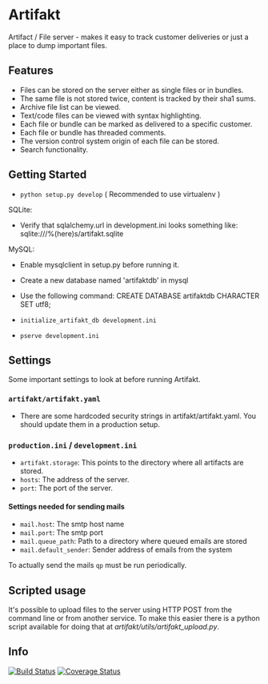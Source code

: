 Artifakt
========

Artifact / File server - makes it easy to track customer deliveries or just a place to dump important files.

Features
--------

* Files can be stored on the server either as single files or in bundles.
* The same file is not stored twice, content is tracked by their sha1 sums.
* Archive file list can be viewed.
* Text/code files can be viewed with syntax highlighting.
* Each file or bundle can be marked as delivered to a specific customer.
* Each file or bundle has threaded comments.
* The version control system origin of each file can be stored.
* Search functionality.

Getting Started
---------------

- `python setup.py develop` ( Recommended to use virtualenv )

SQLite:
  - Verify that sqlalchemy.url in development.ini looks something like: sqlite:///%(here)s/artifakt.sqlite

MySQL:
  - Enable mysqlclient in setup.py before running it.
  - Create a new database named 'artifaktdb' in mysql
  - Use the following command: CREATE DATABASE artifaktdb CHARACTER SET utf8;


- `initialize_artifakt_db development.ini`
- `pserve development.ini`

## Settings

Some important settings to look at before running Artifakt.

### `artifakt/artifakt.yaml`
* There are some hardcoded security strings in artifakt/artifakt.yaml. You should update them in a production setup.

### `production.ini` / `development.ini`
* `artifakt.storage`: This points to the directory where all artifacts are stored. 
* `hosts`: The address of the server.
* `port`: The port of the server.
#### Settings needed for sending mails
* `mail.host`: The smtp host name
* `mail.port`: The smtp port
* `mail.queue_path`: Path to a directory where queued emails are stored
* `mail.default_sender`: Sender address of emails from the system

To actually send the mails `qp` must be run periodically.

## Scripted usage

It's possible to upload files to the server using HTTP POST from the command line
or from another service. To make this easier there is a python script available
for doing that at _artifakt/utils/artifakt_upload.py_.

## Info

[![Build Status](https://travis-ci.org/Zitrax/Artifakt.svg?branch=master)](https://travis-ci.org/Zitrax/Artifakt)
[![Coverage Status](https://coveralls.io/repos/github/Zitrax/Artifakt/badge.svg?branch=master)](https://coveralls.io/github/Zitrax/Artifakt?branch=master)

